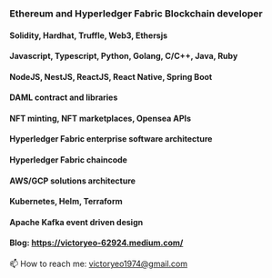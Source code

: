 ### Ethereum and Hyperledger Fabric Blockchain developer 

#### Solidity, Hardhat, Truffle, Web3, Ethersjs
#### Javascript, Typescript, Python, Golang, C/C++, Java, Ruby
#### NodeJS, NestJS, ReactJS, React Native, Spring Boot
#### DAML contract and libraries
#### NFT minting, NFT marketplaces, Opensea APIs
#### Hyperledger Fabric enterprise software architecture
#### Hyperledger Fabric chaincode
#### AWS/GCP solutions architecture
#### Kubernetes, Helm, Terraform
#### Apache Kafka event driven design
#### Blog: https://victoryeo-62924.medium.com/

📫 How to reach me: victoryeo1974@gmail.com

<!--
**victoryeo/victoryeo** is a ✨ _special_ ✨ repository because its `README.md` (this file) appears on your GitHub profile.

Here are some ideas to get you started:

- 🔭 I’m currently working on ...
- 🌱 I’m currently learning ...
- 👯 I’m looking to collaborate on ...
- 🤔 I’m looking for help with ...
- 💬 Ask me about ...
- 📫 How to reach me: ...
- 😄 Pronouns: ...
- ⚡ Fun fact: ...
-->
